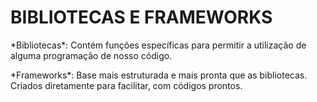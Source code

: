 # BIBLIOTECAS E FRAMEWORKS

\*Bibliotecas\*: Contém funções específicas para permitir a utilização de alguma programação de nosso código.

\*Frameworks\*: Base mais estruturada e mais pronta que as bibliotecas.
Criados diretamente para facilitar, com códigos prontos.